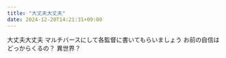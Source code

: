 ```yaml
---
title: "大丈夫大丈夫"
date: 2024-12-20T14:21:31+09:00
---
```

大丈夫大丈夫
マルチバースにして各監督に書いてもらいましょう
お前の自信はどっからくるの？
異世界？
